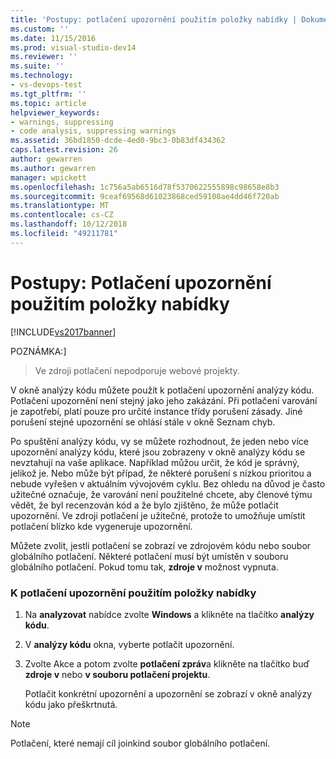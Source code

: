 ```yaml
---
title: 'Postupy: potlačení upozornění použitím položky nabídky | Dokumentace Microsoftu'
ms.custom: ''
ms.date: 11/15/2016
ms.prod: visual-studio-dev14
ms.reviewer: ''
ms.suite: ''
ms.technology:
- vs-devops-test
ms.tgt_pltfrm: ''
ms.topic: article
helpviewer_keywords:
- warnings, suppressing
- code analysis, suppressing warnings
ms.assetid: 36bd1850-dcde-4ed0-9bc3-0b83df434362
caps.latest.revision: 26
author: gewarren
ms.author: gewarren
manager: wpickett
ms.openlocfilehash: 1c756a5ab6516d78f5370622555898c98658e8b3
ms.sourcegitcommit: 9ceaf69568d61023868ced59108ae4dd46f720ab
ms.translationtype: MT
ms.contentlocale: cs-CZ
ms.lasthandoff: 10/12/2018
ms.locfileid: "49211781"
---
```

# <a name="how-to-suppress-warnings-by-using-the-menu-item"></a>Postupy: Potlačení upozornění použitím položky nabídky
[!INCLUDE[vs2017banner](../includes/vs2017banner.md)]

POZNÁMKA:]
>  Ve zdroji potlačení nepodporuje webové projekty.  
  
 V okně analýzy kódu můžete použít k potlačení upozornění analýzy kódu. Potlačení upozornění není stejný jako jeho zakázání. Při potlačení varování je zapotřebí, platí pouze pro určité instance třídy porušení zásady. Jiné porušení stejné upozornění se ohlásí stále v okně Seznam chyb.  
  
 Po spuštění analýzy kódu, vy se můžete rozhodnout, že jeden nebo více upozornění analýzy kódu, které jsou zobrazeny v okně analýzy kódu se nevztahují na vaše aplikace. Například můžou určit, že kód je správný, jelikož je. Nebo může být případ, že některé porušení s nízkou prioritou a nebude vyřešen v aktuálním vývojovém cyklu. Bez ohledu na důvod je často užitečné označuje, že varování není použitelné chcete, aby členové týmu vědět, že byl recenzován kód a že bylo zjištěno, že může potlačit upozornění. Ve zdroji potlačení je užitečné, protože to umožňuje umístit potlačení blízko kde vygeneruje upozornění.  
  
 Můžete zvolit, jestli potlačení se zobrazí ve zdrojovém kódu nebo soubor globálního potlačení. Některé potlačení musí být umístěn v souboru globálního potlačení. Pokud tomu tak, **zdroje v** možnost vypnuta.  
  
### <a name="to-suppress-a-warning-by-using-menu-item"></a>K potlačení upozornění použitím položky nabídky  
  
1.  Na **analyzovat** nabídce zvolte **Windows** a klikněte na tlačítko **analýzy kódu**.  
  
2.  V **analýzy kódu** okna, vyberte potlačit upozornění.  
  
3.  Zvolte Akce a potom zvolte **potlačení zpráv**a klikněte na tlačítko buď **zdroje v** nebo **v souboru potlačení projektu**.  
  
     Potlačit konkrétní upozornění a upozornění se zobrazí v okně analýzy kódu jako přeškrtnutá.  
  
> [!NOTE]
>  Potlačení, které nemají cíl joinkind soubor globálního potlačení.



